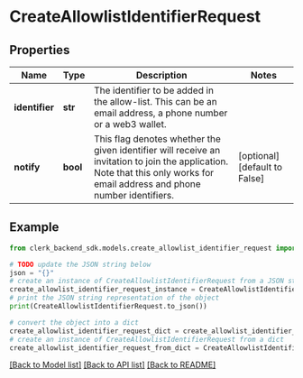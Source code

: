 # CreateAllowlistIdentifierRequest


## Properties

Name | Type | Description | Notes
------------ | ------------- | ------------- | -------------
**identifier** | **str** | The identifier to be added in the allow-list. This can be an email address, a phone number or a web3 wallet. | 
**notify** | **bool** | This flag denotes whether the given identifier will receive an invitation to join the application. Note that this only works for email address and phone number identifiers. | [optional] [default to False]

## Example

```python
from clerk_backend_sdk.models.create_allowlist_identifier_request import CreateAllowlistIdentifierRequest

# TODO update the JSON string below
json = "{}"
# create an instance of CreateAllowlistIdentifierRequest from a JSON string
create_allowlist_identifier_request_instance = CreateAllowlistIdentifierRequest.from_json(json)
# print the JSON string representation of the object
print(CreateAllowlistIdentifierRequest.to_json())

# convert the object into a dict
create_allowlist_identifier_request_dict = create_allowlist_identifier_request_instance.to_dict()
# create an instance of CreateAllowlistIdentifierRequest from a dict
create_allowlist_identifier_request_from_dict = CreateAllowlistIdentifierRequest.from_dict(create_allowlist_identifier_request_dict)
```
[[Back to Model list]](../README.md#documentation-for-models) [[Back to API list]](../README.md#documentation-for-api-endpoints) [[Back to README]](../README.md)


